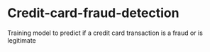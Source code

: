 # Credit-card-fraud-detection
Training model to predict if a credit card transaction is a fraud or is legitimate
